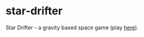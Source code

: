 # star-drifter
Star Drifter - a gravity based space game (play [here](https://star-drifter.uc.r.appspot.com/)).
